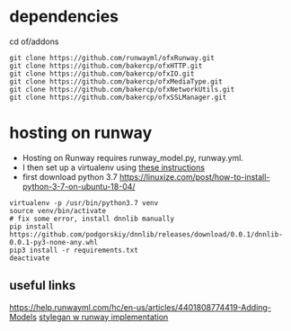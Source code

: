 # dependencies

cd of/addons
```
git clone https://github.com/runwayml/ofxRunway.git
git clone https://github.com/bakercp/ofxHTTP.git
git clone https://github.com/bakercp/ofxIO.git
git clone https://github.com/bakercp/ofxMediaType.git
git clone https://github.com/bakercp/ofxNetworkUtils.git
git clone https://github.com/bakercp/ofxSSLManager.git
```

# hosting on runway
+ Hosting on Runway requires runway_model.py, runway.yml. 
+ I then set up a virtualenv using [these instructions](https://gist.github.com/frfahim/73c0fad6350332cef7a653bcd762f08d)
+ first download python 3.7 https://linuxize.com/post/how-to-install-python-3-7-on-ubuntu-18-04/
```
virtualenv -p /usr/bin/python3.7 venv
source venv/bin/activate
# fix some error, install dnnlib manually
pip install https://github.com/podgorskiy/dnnlib/releases/download/0.0.1/dnnlib-0.0.1-py3-none-any.whl
pip3 install -r requirements.txt
deactivate
```


## useful links
https://help.runwayml.com/hc/en-us/articles/4401808774419-Adding-Models
[stylegan w runway implementation](https://github.com/agermanidis/stylegan)

